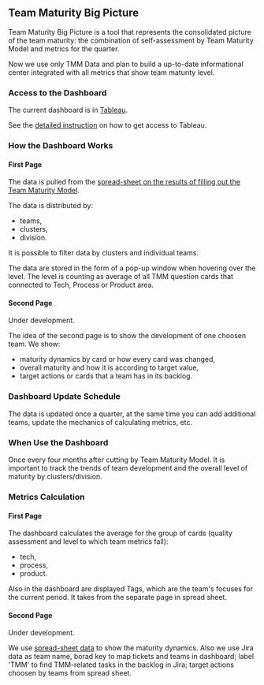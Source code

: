## Team Maturity Big Picture

Team Maturity Big Picture is a tool that represents the consolidated picture of the team maturity: the combination of self-assessment by Team Maturity Model and metrics for the quarter. 

Now we use only TMM Data and plan to build a up-to-date informational center integrated with all metrics that show team maturity level. 


### Access to the Dashboard

The current dashboard is in [Tableau](https://tableau.console3.com/#/views/MaturityBigPicture/byTeams). 

See the [detailed instruction](https://drive.google.com/file/d/1m10vLt1z75zgyirz4q52SHGTmvREurL2/view) on how to get access to Tableau.


### How the Dashboard Works


#### First Page

The data is pulled from the [spread-sheet on the results of filling out the Team Maturity Model](https://docs.google.com/spreadsheets/d/1TH9iJ7DNGAB-_tpu0adtRYSXCimiUlOQiiud6vSulK4/edit#gid=2129602632).

The data is distributed by:

- teams,
- clusters,
- division.

It is possible to filter data by clusters and individual teams.

The data are stored in the form of a pop-up window when hovering over the level. The level is counting as average of all TMM question cards that connected to Tech, Process or Product area. 


#### Second Page

Under development. 

The idea of the second page is to show the development of one choosen team. We show:

- maturity dynamics by card or how every card was changed,
- overall maturity and how it is according to target value,
- target actions or cards that a team has in its backlog.


### Dashboard Update Schedule

The data is updated once a quarter, at the same time you can add additional teams, update the mechanics of calculating metrics, etc.


### When Use the Dashboard

Once every four months after cutting by Team Maturity Model. It is important to track the trends of team development and the overall level of maturity by clusters/division.


### Metrics Calculation


#### First Page

The dashboard calculates the average for the group of cards (quality assessment and level to which team metrics fall):

- tech,
- process,
- product.

Also in the dashboard are displayed Tags, which are the team's focuses for the current period. It takes from the separate page in spread sheet. 


#### Second Page

Under development.

We use [spread-sheet data](https://docs.google.com/spreadsheets/d/1TH9iJ7DNGAB-_tpu0adtRYSXCimiUlOQiiud6vSulK4/edit#gid=2129602632) to show the maturity dynamics. Also we use Jira data as team name, borad key to map tickets and teams in dashboard; label 'TMM' to find TMM-related tasks in the backlog in Jira; target actions choosen by teams from spread sheet. 

